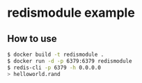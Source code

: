 # redismodule example

## How to use

```bash
$ docker build -t redismodule .
$ docker run -d -p 6379:6379 redismodule
$ redis-cli -p 6379 -h 0.0.0.0
> helloworld.rand
```
